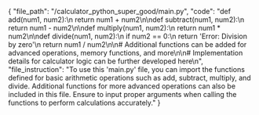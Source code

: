 {
  "file_path": "/calculator_python_super_good/main.py",
  "code": "def add(num1, num2):\n    return num1 + num2\n\ndef subtract(num1, num2):\n    return num1 - num2\n\ndef multiply(num1, num2):\n    return num1 * num2\n\ndef divide(num1, num2):\n    if num2 == 0:\n        return 'Error: Division by zero'\n    return num1 / num2\n\n# Additional functions can be added for advanced operations, memory functions, and more\n\n# Implementation details for calculator logic can be further developed here\n",
  "file_instruction": "To use this 'main.py' file, you can import the functions defined for basic arithmetic operations such as add, subtract, multiply, and divide. Additional functions for more advanced operations can also be included in this file. Ensure to input proper arguments when calling the functions to perform calculations accurately."
}
